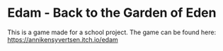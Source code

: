 # Edam - Back to the Garden of Eden

This is a game made for a school project.
The game can be found here: https://annikensyvertsen.itch.io/edam
